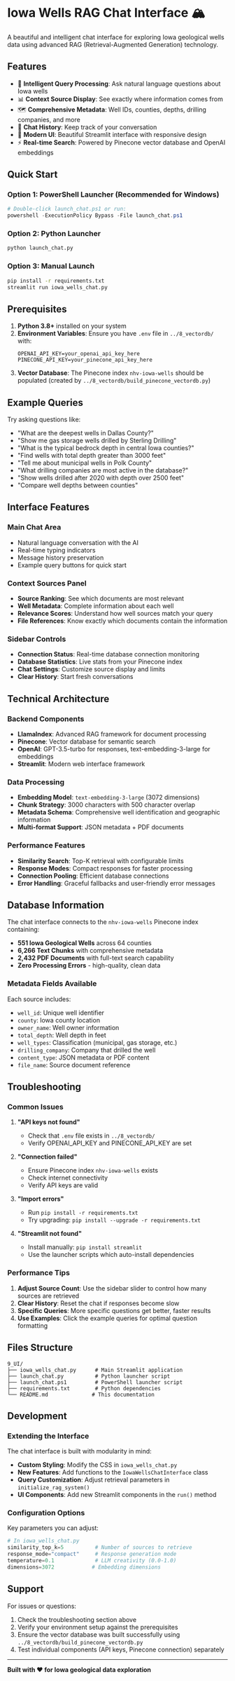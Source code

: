 # Iowa Wells RAG Chat Interface 🏔️

A beautiful and intelligent chat interface for exploring Iowa geological wells data using advanced RAG (Retrieval-Augmented Generation) technology.

## Features

- 🎯 **Intelligent Query Processing**: Ask natural language questions about Iowa wells
- 📊 **Context Source Display**: See exactly where information comes from
- 🗺️ **Comprehensive Metadata**: Well IDs, counties, depths, drilling companies, and more
- 💬 **Chat History**: Keep track of your conversation
- 🎨 **Modern UI**: Beautiful Streamlit interface with responsive design
- ⚡ **Real-time Search**: Powered by Pinecone vector database and OpenAI embeddings

## Quick Start

### Option 1: PowerShell Launcher (Recommended for Windows)
```powershell
# Double-click launch_chat.ps1 or run:
powershell -ExecutionPolicy Bypass -File launch_chat.ps1
```

### Option 2: Python Launcher
```bash
python launch_chat.py
```

### Option 3: Manual Launch
```bash
pip install -r requirements.txt
streamlit run iowa_wells_chat.py
```

## Prerequisites

1. **Python 3.8+** installed on your system
2. **Environment Variables**: Ensure you have `.env` file in `../8_vectordb/` with:
   ```
   OPENAI_API_KEY=your_openai_api_key_here
   PINECONE_API_KEY=your_pinecone_api_key_here
   ```
3. **Vector Database**: The Pinecone index `nhv-iowa-wells` should be populated (created by `../8_vectordb/build_pinecone_vectordb.py`)

## Example Queries

Try asking questions like:

- "What are the deepest wells in Dallas County?"
- "Show me gas storage wells drilled by Sterling Drilling"
- "What is the typical bedrock depth in central Iowa counties?"
- "Find wells with total depth greater than 3000 feet"
- "Tell me about municipal wells in Polk County"
- "What drilling companies are most active in the database?"
- "Show wells drilled after 2020 with depth over 2500 feet"
- "Compare well depths between counties"

## Interface Features

### Main Chat Area
- Natural language conversation with the AI
- Real-time typing indicators
- Message history preservation
- Example query buttons for quick start

### Context Sources Panel
- **Source Ranking**: See which documents are most relevant
- **Well Metadata**: Complete information about each well
- **Relevance Scores**: Understand how well sources match your query
- **File References**: Know exactly which documents contain the information

### Sidebar Controls
- **Connection Status**: Real-time database connection monitoring
- **Database Statistics**: Live stats from your Pinecone index
- **Chat Settings**: Customize source display and limits
- **Clear History**: Start fresh conversations

## Technical Architecture

### Backend Components
- **LlamaIndex**: Advanced RAG framework for document processing
- **Pinecone**: Vector database for semantic search
- **OpenAI**: GPT-3.5-turbo for responses, text-embedding-3-large for embeddings
- **Streamlit**: Modern web interface framework

### Data Processing
- **Embedding Model**: `text-embedding-3-large` (3072 dimensions)
- **Chunk Strategy**: 3000 characters with 500 character overlap
- **Metadata Schema**: Comprehensive well identification and geographic information
- **Multi-format Support**: JSON metadata + PDF documents

### Performance Features
- **Similarity Search**: Top-K retrieval with configurable limits
- **Response Modes**: Compact responses for faster processing
- **Connection Pooling**: Efficient database connections
- **Error Handling**: Graceful fallbacks and user-friendly error messages

## Database Information

The chat interface connects to the `nhv-iowa-wells` Pinecone index containing:

- **551 Iowa Geological Wells** across 64 counties
- **6,266 Text Chunks** with comprehensive metadata
- **2,432 PDF Documents** with full-text search capability
- **Zero Processing Errors** - high-quality, clean data

### Metadata Fields Available

Each source includes:
- `well_id`: Unique well identifier
- `county`: Iowa county location
- `owner_name`: Well owner information
- `total_depth`: Well depth in feet
- `well_types`: Classification (municipal, gas storage, etc.)
- `drilling_company`: Company that drilled the well
- `content_type`: JSON metadata or PDF content
- `file_name`: Source document reference

## Troubleshooting

### Common Issues

1. **"API keys not found"**
   - Check that `.env` file exists in `../8_vectordb/`
   - Verify OPENAI_API_KEY and PINECONE_API_KEY are set

2. **"Connection failed"**
   - Ensure Pinecone index `nhv-iowa-wells` exists
   - Check internet connectivity
   - Verify API keys are valid

3. **"Import errors"**
   - Run `pip install -r requirements.txt`
   - Try upgrading: `pip install --upgrade -r requirements.txt`

4. **"Streamlit not found"**
   - Install manually: `pip install streamlit`
   - Use the launcher scripts which auto-install dependencies

### Performance Tips

1. **Adjust Source Count**: Use the sidebar slider to control how many sources are retrieved
2. **Clear History**: Reset the chat if responses become slow
3. **Specific Queries**: More specific questions get better, faster results
4. **Use Examples**: Click the example queries for optimal question formatting

## Files Structure

```
9_UI/
├── iowa_wells_chat.py      # Main Streamlit application
├── launch_chat.py          # Python launcher script
├── launch_chat.ps1         # PowerShell launcher script
├── requirements.txt        # Python dependencies
└── README.md              # This documentation
```

## Development

### Extending the Interface

The chat interface is built with modularity in mind:

- **Custom Styling**: Modify the CSS in `iowa_wells_chat.py`
- **New Features**: Add functions to the `IowaWellsChatInterface` class
- **Query Customization**: Adjust retrieval parameters in `initialize_rag_system()`
- **UI Components**: Add new Streamlit components in the `run()` method

### Configuration Options

Key parameters you can adjust:

```python
# In iowa_wells_chat.py
similarity_top_k=5          # Number of sources to retrieve
response_mode="compact"     # Response generation mode
temperature=0.1             # LLM creativity (0.0-1.0)
dimensions=3072            # Embedding dimensions
```

## Support

For issues or questions:

1. Check the troubleshooting section above
2. Verify your environment setup against the prerequisites
3. Ensure the vector database was built successfully using `../8_vectordb/build_pinecone_vectordb.py`
4. Test individual components (API keys, Pinecone connection) separately

---

**Built with ❤️ for Iowa geological data exploration**
